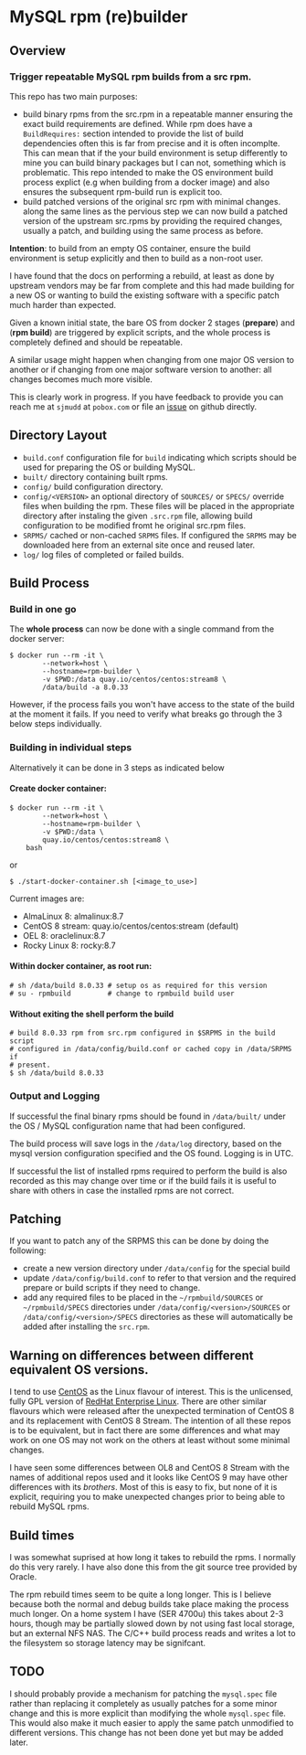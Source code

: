 # MySQL rpm (re)builder

## Overview

### Trigger repeatable MySQL rpm builds from a src rpm.

This repo has two main purposes:
- build binary rpms from the src.rpm in a repeatable manner ensuring the
  exact build requirements are defined.
  While rpm does have a `BuildRequires:` section intended to provide the
  list of build dependencies often this is far from precise and it is
  often incomplte.  This can mean that if the your build environment is
  setup differently to mine you can build binary packages but I can not,
  something which is problematic.  This repo intended to make the OS
  environment build process explict (e.g when building from a docker
  image) and also ensures the subsequent rpm-build run is explicit too.
- build patched versions of the original src rpm with minimal changes.
  along the same lines as the pervious step we can now build a patched
  version of the upstream src.rpms by providing the required changes,
  usually a patch, and building using the same process as before.

**Intention**: to build from an empty OS container, ensure the build
environment is setup explicitly and then to build as a non-root user.

I have found that the docs on performing a rebuild, at least as done
by upstream vendors may be far from complete and this had made building
for a new OS or wanting to build the existing software with a specific
patch much harder than expected.

Given a known initial state, the bare OS from docker 2 stages (**prepare**)
and (**rpm build**) are triggered by explicit scripts, and the whole
process is completely defined and should be repeatable.

A similar usage might happen when changing from one major OS version to
another or if changing from one major software version to another: all
changes becomes much more visible.

This is clearly work in progress. If you have feedback to provide you
can reach me at `sjmudd` at `pobox.com` or file an [issue](https://github.com/sjmudd/mysql-rpm-builder/issues/new)
on github directly.

## Directory Layout

- `build.conf`        configuration file for `build` indicating which scripts
                      should be used for preparing the OS or building MySQL.
- `built/`            directory containing built rpms.
- `config/`           build configuration directory.
- `config/<VERSION>`  an optional directory of `SOURCES/` or `SPECS/` override
                      files when building the rpm. These files will be placed
                      in the appropriate directory after instaling the given
                      `.src.rpm` file, allowing build configuration to be
                      modified fromt he original src.rpm files.
- `SRPMS/`            cached or non-cached `SRPMS` files. If configured the
                      `SRPMS` may be downloaded here from an external site once
                      and reused later.
- `log/`              log files of completed or failed builds.

## Build Process

### Build in one go

The **whole process** can now be done with a single command from the docker server:

```
$ docker run --rm -it \
        --network=host \
        --hostname=rpm-builder \
        -v $PWD:/data quay.io/centos/centos:stream8 \
        /data/build -a 8.0.33
```

However, if the process fails you won't have access to the state of the build
at the moment it fails. If you need to verify what breaks go through the
3 below steps individually.

### Building in individual steps

Alternatively it can be done in 3 steps as indicated below

#### Create docker container:

```
$ docker run --rm -it \
        --network=host \
        --hostname=rpm-builder \
        -v $PWD:/data \
        quay.io/centos/centos:stream8 \
	bash
```
or
```
$ ./start-docker-container.sh [<image_to_use>]
```

Current images are:
- AlmaLinux 8: almalinux:8.7
- CentOS 8 stream: quay.io/centos/centos:stream (default)
- OEL 8: oraclelinux:8.7
- Rocky Linux 8: rocky:8.7

#### Within docker container, as root run:

```
# sh /data/build 8.0.33 # setup os as required for this version
# su - rpmbuild         # change to rpmbuild build user
```

#### Without exiting the shell perform the build

```
# build 8.0.33 rpm from src.rpm configured in $SRPMS in the build script
# configured in /data/config/build.conf or cached copy in /data/SRPMS if
# present.
$ sh /data/build 8.0.33
```

### Output and Logging

If successful the final binary rpms should be found in
`/data/built/` under the OS / MySQL configuration name that had been
configured.

The build process will save logs in the `/data/log` directory, based on
the mysql version configuration specified and the OS found. Logging is
in UTC.

If successful the list of installed rpms required to perform the build
is also recorded as this may change over time or if the build fails it is
useful to share with others in case the installed rpms are not correct.

## Patching

If you want to patch any of the SRPMS this can be done by doing the
following:
- create a new version directory under `/data/config` for the special build
- update `/data/config/build.conf` to refer to that version and the required
  prepare or build scripts if they need to change.
- add any required files to be placed in the `~/rpmbuild/SOURCES` or
  `~/rpmbuild/SPECS` directories under `/data/config/<version>/SOURCES` or
  `/data/config/<version>/SPECS` directories as these will automatically
  be added after installing the `src.rpm`.

## Warning on differences between different equivalent OS versions.

I tend to use [CentOS](centos.org) as the Linux flavour of interest. This is the
unlicensed, fully GPL version of [RedHat Enterprise Linux](https://www.redhat.com/en/technologies/linux-platforms/enterprise-linux).
There are other similar flavours which were released after the unexpected termination of
CentOS 8 and its replacement with CentOS 8 Stream.  The intention of all
these repos is to be equivalent, but in fact there are some differences
and what may work on one OS may not work on the others at least without
some minimal changes.

I have seen some differences between OL8 and CentOS 8 Stream with the
names of additional repos used and it looks like CentOS 9 may have
other differences with its _brothers_.  Most of this is easy to fix,
but none of it is explicit, requiring you to make unexpected changes
prior to being able to rebuild MySQL rpms.

## Build times

I was somewhat suprised at how long it takes to rebuild the rpms.
I normally do this very rarely.  I have also done this from the git
source tree provided by Oracle.

The rpm rebuild times seem to be quite a long longer. This is I believe
because both the normal and debug builds take place making the process
much longer. On a home system I have (SER 4700u) this takes about 2-3
hours, though may be partially slowed down by not using fast local
storage, but an external NFS NAS.  The C/C++ build process reads and
writes a lot to the filesystem so storage latency may be signifcant.

## TODO

I should probably provide a mechanism for patching the `mysql.spec`
file rather than replacing it completely as usually patches for a
some minor change and this is more explicit than modifying the whole
`mysql.spec` file.  This would also make it much easier to apply the same
patch unmodified to different versions.  This change has not been done
yet but may be added later.
